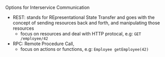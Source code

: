 Options for Interservice Communication
- REST: stands for REpresentational State Transfer and goes with the concept of sending resources back and forth, and manipulating those resources
	- focus on resources and deal with HTTP protocal, e.g: `GET /employee/42`
- RPC: Remote Procedure Call, 
	- focus on actions or functions, e.g: `Employee getEmployee(42)`
<!--stackedit_data:
eyJoaXN0b3J5IjpbLTIxMzU5OTcyNjFdfQ==
-->